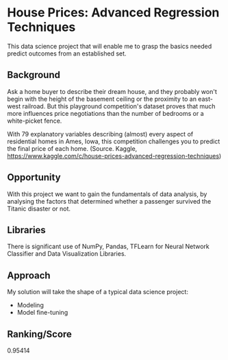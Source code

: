 # House Prices: Advanced Regression Techniques
This data science project that will enable me to grasp the basics needed predict outcomes from an established set.

## Background
Ask a home buyer to describe their dream house, and they probably won't begin with the height of the basement ceiling or the proximity to an east-west railroad.
But this playground competition's dataset proves that much more influences price negotiations than the number of bedrooms or a white-picket fence.

With 79 explanatory variables describing (almost) every aspect of residential homes in Ames, Iowa, this competition challenges you to predict the final price of each home.
(Source. Kaggle, https://www.kaggle.com/c/house-prices-advanced-regression-techniques)

## Opportunity
With this project we want to gain the fundamentals of data analysis, by analysing the factors that determined whether a passenger survived the Titanic disaster or not.

## Libraries
There is significant use of NumPy, Pandas, TFLearn for Neural Network Classifier and Data Visualization Libraries.

## Approach
My solution will take the shape of a typical data science project: 

- Modeling 
- Model fine-tuning

## Ranking/Score
0.95414


